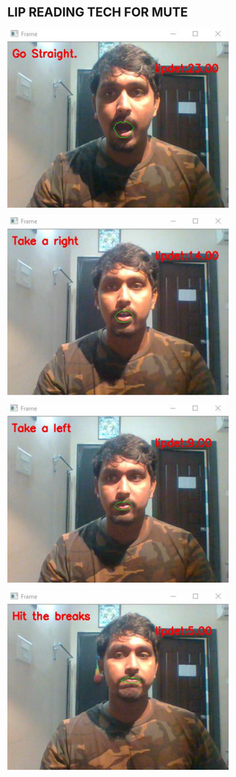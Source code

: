 # LIP READING TECH FOR MUTE

![GoStraight](assets/img/gostraight.png)



![TakeARight](assets/img/takearight.png)



![TakeALeft](assets/img/takealeft.png)



![hitthebreaks](assets/img/hitthebreaks.png)

